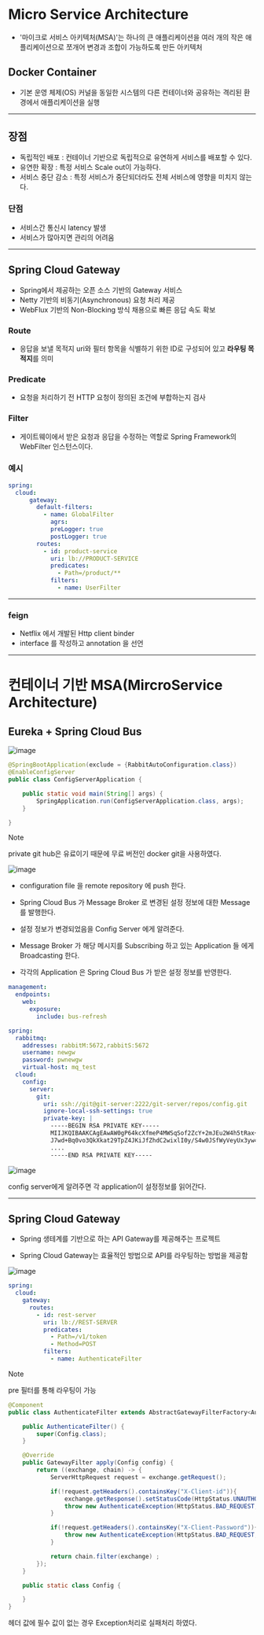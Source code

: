 # Micro Service Architecture

- '마이크로 서비스 아키텍처(MSA)'는 하나의 큰 애플리케이션을 여러 개의 작은 애플리케이션으로 쪼개어 변경과 조합이 가능하도록 만든 아키텍처

## Docker Container

- 기본 운영 체제(OS) 커널을 동일한 시스템의 다른 컨테이너와 공유하는 격리된 환경에서 애플리케이션을 실행

---

## 장점

- 독립적인 배포 : 컨테이너 기반으로 독립적으로 유연하게 서비스를 배포할 수 있다.
- 유연한 확장 : 특정 서비스 Scale out이 가능하다.
- 서비스 중단 감소 : 특정 서비스가 중단되더라도 전체 서비스에 영향을 미치지 않는다.

### 단점

- 서비스간 통신시 latency 발생
- 서비스가 많아지면 관리의 어려움

---

## Spring Cloud Gateway

- Spring에서 제공하는 오픈 소스 기반의 Gateway 서비스
- Netty 기반의 비동기(Asynchronous) 요청 처리 제공
- WebFlux 기반의 Non-Blocking 방식 채용으로 빠른 응답 속도 확보

### Route

- 응답을 보낼 목적지 uri와 필터 항목을 식별하기 위한 ID로 구성되어 있고 **라우팅 목적지**를 의미

### **Predicate**

- 요청을 처리하기 전 HTTP 요청이 정의된 조건에 부합하는지 검사

### **Filter**

- 게이트웨이에서 받은 요청과 응답을 수정하는 역할로 Spring Framework의 WebFilter 인스턴스이다.

### 예시

```yaml
spring:
  cloud:
      gateway:
        default-filters:
          - name: GlobalFilter
            agrs:
            preLogger: true
            postLogger: true
        routes:
          - id: product-service
            uri: lb://PRODUCT-SERVICE
            predicates:
              - Path=/product/**
            filters:
              - name: UserFilter
```

---

### feign

- Netflix 에서 개발된 Http client binder
- interface 를 작성하고 annotation 을 선언

------

# 컨테이너 기반 MSA(MircroService Architecture)

## Eureka + Spring Cloud Bus
![image](https://github.com/siawase7179/eureka/assets/152139618/cbbad898-d978-440a-b7fc-b4c1922fc561)

``` java
@SpringBootApplication(exclude = {RabbitAutoConfiguration.class})
@EnableConfigServer
public class ConfigServerApplication {

	public static void main(String[] args) {
		SpringApplication.run(ConfigServerApplication.class, args);
	}

}
```

> [!NOTE]
> private git hub은 유료이기 때문에 무료 버전인 docker git을 사용하였다.

![image](https://github.com/siawase7179/eureka/assets/152139618/615e3bcc-414b-49b6-9212-15fcd84c8700)

+ configuration file 을 remote repository 에 push 한다.

+ Spring Cloud Bus 가 Message Broker 로 변경된 설정 정보에 대한 Message 를 발행한다.

+ 설정 정보가 변경되었음을 Config Server 에게 알려준다.

+ Message Broker 가 해당 메시지를 Subscribing 하고 있는 Application 들 에게 Broadcasting 한다.

+ 각각의 Application 은 Spring Cloud Bus 가 받은 설정 정보를 반영한다.

``` yaml
management:
  endpoints:
    web:
      exposure:
        include: bus-refresh

spring:
  rabbitmq:
    addresses: rabbitM:5672,rabbitS:5672  
    username: newgw
    password: pwnewgw
    virtual-host: mq_test
  cloud:
    config:
      server:
        git:
          uri: ssh://git@git-server:2222/git-server/repos/config.git
          ignore-local-ssh-settings: true
          private-key: |
            -----BEGIN RSA PRIVATE KEY-----
            MIIJKQIBAAKCAgEAwAW0gP64kcXfmeP4MWSqSof2ZcY+2mJEu2W4h5tRax+H9njc
            J7wd+Bq0vo3QkXkat29TpZ4JKiJfZhdC2wixlI0y/S4w0JSfWyVeyUx3yw4Q7DRB
            ....
            -----END RSA PRIVATE KEY-----
```

![image](https://github.com/siawase7179/eureka/assets/152139618/cdb68614-47dc-46c7-8315-2de50985d0d9)

config server에게 알려주면 각 application이 설정정보를 읽어간다.

-------

## Spring Cloud Gateway

+ Spring 생테계를 기반으로 하는 API Gateway를 제공해주는 프로젝트

+ Spring Cloud Gateway는 효율적인 방법으로 API를 라우팅하는 방법을 제공함

![image](https://github.com/siawase7179/eureka/assets/152139618/17ce84e6-7bf8-411f-8d7a-450202c7dd5d)


``` yaml
spring:
  cloud:
    gateway:
      routes:
        - id: rest-server
          uri: lb://REST-SERVER
          predicates:
            - Path=/v1/token
            - Method=POST
          filters:
            - name: AuthenticateFilter
```

> [!NOTE]
> pre 필터를 통해 라우팅이 가능

``` java
@Component
public class AuthenticateFilter extends AbstractGatewayFilterFactory<AuthenticateFilter.Config> {    

    public AuthenticateFilter() {
        super(Config.class);
    }

    @Override
    public GatewayFilter apply(Config config) {
        return ((exchange, chain) -> {
            ServerHttpRequest request = exchange.getRequest();

            if(!request.getHeaders().containsKey("X-Client-id")){
                exchange.getResponse().setStatusCode(HttpStatus.UNAUTHORIZED);
                throw new AuthenticateException(HttpStatus.BAD_REQUEST, "90003", "X-Client-Id not set");
            }

            if(!request.getHeaders().containsKey("X-Client-Password")){
                throw new AuthenticateException(HttpStatus.BAD_REQUEST,"90004", "Client-Password not set");
            }

            return chain.filter(exchange) ;
        });
    }

    public static class Config {

    }
}
```
헤더 값에 필수 값이 없는 경우 Exception처리로 실패처리 하였다.
